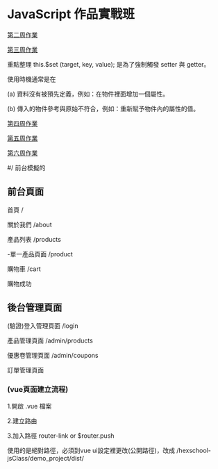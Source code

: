 # JavaScript 作品實戰班

[第二周作業](https://cinglin570.github.io/hexschool-jsClass/week2/index)

[第三周作業](https://cinglin570.github.io/hexschool-jsClass/week3/index)

重點整理
this.$set (target, key, value); 是為了強制觸發 setter 與 getter。

使用時機通常是在

(a) 資料沒有被預先定義，例如：在物件裡面增加一個屬性。

(b) 傳入的物件參考與原始不符合，例如：重新賦予物件內的屬性的值。

[第四周作業](https://cinglin570.github.io/hexschool-jsClass/week4/Login.html)

[第五周作業](https://cinglin570.github.io/hexschool-jsClass/week5/index.html)

[第六周作業](https://cinglin570.github.io/hexschool-jsClass/week6/dist/#/)

#/ 前台模擬的

## 前台頁面
首頁 /

關於我們 /about

產品列表 /products

 -單一產品頁面 /product
  
購物車 /cart

購物成功

## 後台管理頁面
(驗證)登入管理頁面 /login

產品管理頁面 /admin/products

優惠卷管理頁面 /admin/coupons

訂單管理頁面

### (vue頁面建立流程)

1.開啟 .vue 檔案

2.建立路由

3.加入路徑 router-link or $router.push

使用的是絕對路徑，必須到vue ui設定裡更改(公開路徑)，改成  /hexschool-jsClass/demo_project/dist/

